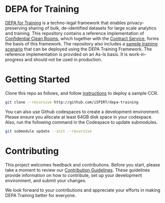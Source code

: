 # DEPA for Training

[DEPA for Training](https://depa.world) is a techno-legal framework that enables privacy-preserving sharing of bulk, de-identified datasets for large scale analytics and training. This repository contains a reference implementation of [Confidential Clean Rooms](https://depa.world/training/confidential_clean_room_design), which together with the [Contract Service](https://github.com/kapilvgit/contract-ledger/tree/main), forms the basis of this framework. The repository also includes a [sample training scenario](./scenarios/covid/README.md) that can be deployed using the DEPA Training Framework. The reference implementation is provided on an As-Is basis. It is work-in-progress and should not be used in production.

# Getting Started

Clone this repo as follows, and follow [instructions](./scenarios/covid/README.md) to deploy a sample CCR. 

```bash
git clone --recursive http://github.com/iSPIRT/depa-training
```

You can also use Github codespaces to create a development environment. Please ensure you allocate at least 64GB disk space in your codespace. Also, run the following command in the Codespace to update submodules.

```bash
git submodule update --init --recursive
```

# Contributing

This project welcomes feedback and contributions. Before you start, please take a moment to review our [Contribution Guidelines](./CONTRIBUTING.md). These guidelines provide information on how to contribute, set up your development environment, and submit your changes.

We look forward to your contributions and appreciate your efforts in making DEPA Training better for everyone.
